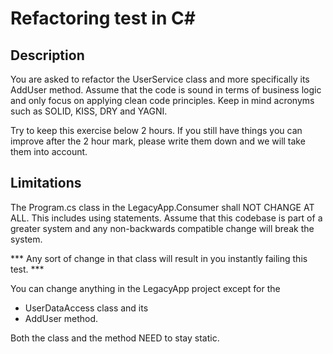 # Refactoring test in C#

## Description

You are asked to refactor the UserService class and more specifically its AddUser method. 
Assume that the code is sound in terms of business logic and only focus on applying clean code principles. 
Keep in mind acronyms such as SOLID, KISS, DRY and YAGNI.

Try to keep this exercise below 2 hours. 
If you still have things you can improve after the 2 hour mark, please write them down and we will take them into account.

## Limitations
The Program.cs class in the LegacyApp.Consumer shall NOT CHANGE AT ALL. 
This includes using statements. Assume that this codebase is part of a greater system and any non-backwards compatible change will break the system. 

*** Any sort of change in that class will result in you instantly failing this test. ***

You can change anything in the LegacyApp project except for the 
 - UserDataAccess class and its 
 - AddUser method. 
 
 Both the class and the method NEED to stay static.
